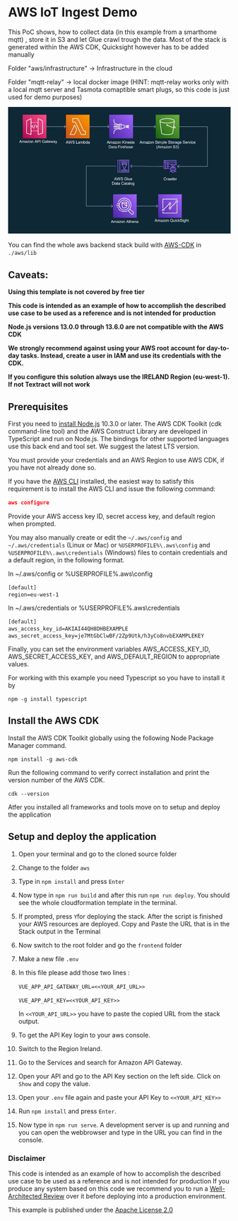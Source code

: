 # AWS IoT Ingest Demo

This PoC shows, how to collect data (in this example from a smarthome mqtt) , store it in S3 and let Glue crawl trough the data.
Most of the stack is generated within the AWS CDK, Quicksight however has to be added manually

Folder "aws/infrastructure" -> Infrastructure in the cloud

Folder "mqtt-relay" -> local docker image
(HINT: mqtt-relay works only with a local mqtt server and Tasmota comaptible smart plugs, so this code is just used for demo purposes)


![Architecture](https://github.com/Ahrimaan/aws-iot-bridge/blob/main/architecture.jpg?raw=true)

You can find the whole aws backend stack build with [AWS-CDK](https://aws.amazon.com/de/cdk/) in `./aws/lib`

## Caveats:

**Using this template is not covered by free tier**

**This code is intended as an example of how to accomplish the described use case to be used as a reference and is not intended for production**

**Node.js versions 13.0.0 through 13.6.0 are not compatible with the AWS CDK**

**We strongly recommend against using your AWS root account for day-to-day tasks. Instead, create a user in IAM and use its credentials with the CDK.**

**If you configure this solution always use the IRELAND Region (eu-west-1). If not Textract will not work**

## Prerequisites

First you need to [install Node.js](https://nodejs.org/en/download/) 10.3.0 or later. The AWS CDK Toolkit (cdk command-line tool) and the AWS Construct Library are developed in TypeScript and run on Node.js. The bindings for other supported languages use this back end and tool set. We suggest the latest LTS version.

You must provide your credentials and an AWS Region to use AWS CDK, if you have not already done so.

If you have the [AWS CLI](https://aws.amazon.com/de/cli/) installed, the easiest way to satisfy this requirement is to install the AWS CLI and issue the following command:

```json
aws configure
````

Provide your AWS access key ID, secret access key, and default region when prompted.

You may also manually create or edit the  `~/.aws/config` and  `~/.aws/credentials` (Linux or Mac) or `%USERPROFILE%\.aws\config` and `%USERPROFILE%\.aws\credentials` (Windows) files to contain credentials and a default region, in the following format.

In ~/.aws/config or %USERPROFILE%\.aws\config

    [default]
    region=eu-west-1

In ~/.aws/credentials or %USERPROFILE%\.aws\credentials

    [default]
    aws_access_key_id=AKIAI44QH8DHBEXAMPLE
    aws_secret_access_key=je7MtGbClwBF/2Zp9Utk/h3yCo8nvbEXAMPLEKEY

Finally, you can set the environment variables AWS_ACCESS_KEY_ID, AWS_SECRET_ACCESS_KEY, and AWS_DEFAULT_REGION to appropriate values.

For working with this example you need Typescript so you have to install it by

    npm -g install typescript

## Install the AWS CDK

Install the AWS CDK Toolkit globally using the following Node Package Manager command.

    npm install -g aws-cdk

Run the following command to verify correct installation and print the version number of the AWS CDK.

    cdk --version

Atfer you installed all frameworks and tools move on to setup and deploy the application

## Setup and deploy the application ##
1. Open your terminal and go to the cloned source folder
2. Change to the folder `aws`
3. Type in `npm install` and press `Enter`
4. Now type in `npm run build` and after this run `npm run deploy`. You should see the whole cloudformation template in the terminal.
5. If prompted, press `Y`for deploying the stack. After the script is finished your AWS resources are deployed.
Copy and Paste the URL that is in the Stack output in the Terminal

6. Now switch to the root folder and go the `frontend` folder

7. Make a new file `.env`

8. In this file please add those two lines : 

    `VUE_APP_API_GATEWAY_URL=<<YOUR_API_URL>>`

    `VUE_APP_API_KEY=<<YOUR_API_KEY>>`

    In `<<YOUR_API_URL>>` you have to paste the copied URL from the stack output.

9. To get the API Key login to your aws console. 
10. Switch to the Region Ireland.
11. Go to the Services and search for Amazon API Gateway.
12. Open your API and go to the API Key section on the left side. Click on `Show` and copy the value.
13. Open your `.env` file again and paste your API Key to `<<YOUR_API_KEY>>`
14. Run `npm install` and press `Enter`.
15. Now type in `npm run serve`. A development server is up and running and you can open the webbrowser and type in the URL you can find in the console.

### Disclaimer ###
This code is intended as an example of how to accomplish the described use case to be used as a reference and is not intended for production
If you produce any system based on this code we recommend you to run a [Well-Architected Review](https://aws.amazon.com/de/architecture/well-architected/) over it before deploying into a production environment. 

This example is published under the [Apache License 2.0](./LICENSE)

